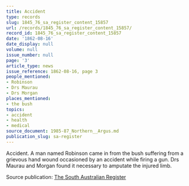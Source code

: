 ```yaml
---
title: Accident
type: records
slug: 1845_76_sa_register_content_15857
url: /records/1845_76_sa_register_content_15857/
record_id: 1845_76_sa_register_content_15857
date: '1862-08-16'
date_display: null
volume: null
issue_number: null
page: '3'
article_type: news
issue_reference: 1862-08-16, page 3
people_mentioned:
- Robinson
- Drs Maurau
- Drs Morgan
places_mentioned:
- the bush
topics:
- accident
- health
- medical
source_document: 1985-87_Northern__Argus.md
publication_slug: sa-register
---
```


Accident.  A man named Robinson came in from the bush suffering from a grievous hand wound occasioned by an accident while firing a gun.  Drs Maurau and Morgan found it necessary to amputate the injured limb.

Source publication: [The South Australian Register](/publications/sa-register/)
